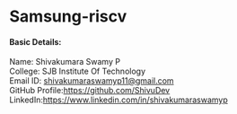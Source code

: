# Samsung-riscv

#### Basic Details: 
Name: Shivakumara Swamy P\
College: SJB Institute Of Technology\
Email ID: shivakumaraswamyp11@gmail.com\
GitHub Profile:https://github.com/ShivuDev
LinkedIn:https://www.linkedin.com/in/shivakumaraswamyp
